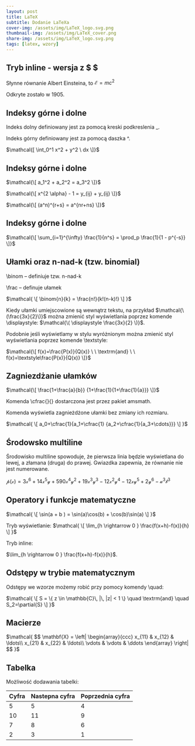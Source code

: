 ```yaml
---
layout: post
title: LaTeX 
subtitle: Dodanie LaTeXa
cover-img: /assets/img/LaTeX_logo.svg.png
thumbnail-img: /assets/img/LaTeX_cover.png
share-img: /assets/img/LaTeX_logo.svg.png
tags: [latex, wzory]
---
```


## Tryb inline - wersja z $ $
Słynne równanie Albert Einsteina, to $\mathcal{E}=mc^2$

Odkryte zostało w 1905.

## Indeksy górne i dolne
Indeks dolny definiowany jest za pomocą kreski podkreslenia _.

Indeks górny definiowany jest za pomocą daszka ^.

$\mathcal{[ \int_0^1 x^2 + y^2 \ dx \]}$

## Indeksy górne i dolne
$\mathcal{\[ a_1^2 + a_2^2 = a_3^2 \]}$

$\mathcal{\[ x^{2 \alpha} - 1 = y_{ij} + y_{ij} \]}$

$\mathcal{\[ (a^n)^{r+s} = a^{nr+ns} \]}$

## Indeksy górne i dolne
$\mathcal{\[ \sum_{i=1}^{\infty} \frac{1}{n^s} = \prod_p \frac{1}{1 - p^{-s}} \]}$

## Ułamki oraz n-nad-k (tzw. binomial)
\binom – definiuje tzw. n-nad-k

\frac – definuje ułamek

$\mathcal{
\[
\binom{n}{k} = \frac{n!}{k!(n-k)!}
\]
}$

Kiedy ułamki umiejscowione są wewnątrz tekstu,
na przykład $\mathcal{\(\frac{3x}{2}\)}$
można zmienić styl wyświetlania poprzez
komende \displaystyle:
$\mathcal{\( \displaystyle \frac{3x}{2} \)}$.

Podobnie jeśli wyświetlamy w stylu wyróżnionym
można zmienić styl wyświetlania poprzez
komende \textstyle:

$\mathcal{\[ f(x)=\frac{P(x)}{Q(x)} \ \ \textrm{and} \ \
f(x)=\textstyle\frac{P(x)}{Q(x)} \]}$

## Zagniezdżanie ułamków
$\mathcal{\[ \frac{1+\frac{a}{b}}
{1+\frac{1}{1+\frac{1}{a}}} \]}$

Komenda \cfrac{}{} dostarczona jest przez pakiet amsmath.

Komenda wyświetla zagnieżdżone ułamki bez zmiany ich rozmiaru.

$\mathcal{
\[
a_0+\cfrac{1}{a_1+\cfrac{1}
{a_2+\cfrac{1}{a_3+\cdots}}}
\]
}$

## Środowsko multiline
Środowisko multiline spowoduje, że pierwsza linia będzie wyświetlana do lewej, a złamana (druga) do prawej. Gwiazdka zapewnia, że równanie nie jest numerowane.

$\mathcal{
p(x) = 3x^6 + 14x^5y + 590x^4y^2 + 19x^3y^3 - 12x^2y^4 - 12xy^5 + 2y^6 - a^3b^3
}$

## Operatory i funkcje matematyczne
$\mathcal{
\[
\sin(a + b ) = \sin(a)\cos(b) + \cos(b)\sin(a)
\]
}$

Tryb wyświetlanie: 
$\mathcal{
\[
\lim_{h \rightarrow 0 } \frac{f(x+h)-f(x)}{h} \]
}$

Tryb inline: 

$\lim_{h \rightarrow 0 }
\frac{f(x+h)-f(x)}{h}$.


## Odstępy w trybie matematycznym
Odstępy we wzorze możemy robić przy pomocy komendy \quad:

$\mathcal{
\[ S = \{ z \in \mathbb{C}\, |\, |z| < 1 \}
\quad \textrm{and} \quad S_2=\partial{S} \]
}$


## Macierze
$\mathcal{
$$
\mathbf{X} = 
\left| \begin{array}{ccc} 
x_{11} & x_{12} & \ldots\\
x_{21} & x_{22} & \ldots\\
\vdots & \vdots & \ddots
\end{array} \right|
$$
}$


## Tabelka

Możliwość dodawania tabelki:

| Cyfra | Nastepna cyfra | Poprzednia cyfra |
| :------ |:--- | :--- |
| 5 | 5 | 4 |
| 10 | 11 | 9 |
| 7 | 8 | 6 |
| 2 | 3 | 1 |